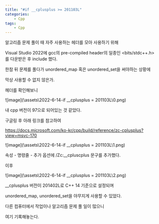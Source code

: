 ```yaml
---
title: "#if __cplusplus >= 201103L"
categories:	
    - Cpp
tags:
    - Cpp
---
```


알고리즘 문제 풀이 때 자주 사용하는 헤더를 모아 사용하기 위해

Visual Studio 2022에 gcc의 pre-compiled header의 일종인 <bits/stdc++.h> 를 다운받은 후 include 했다.

한참 뒤 문제를 풀다가 unordered_map 혹은 unordered_set을 써야하는 상황에

막상 사용할 수 없지 않은가.

헤더를 확인해보니

![image](\assets\2022-6-14-if __cplusplus = 201103L\0.png)

내 cpp 버전이 97으로 되어있는 것 같았다.

구글링 후 아래 링크를 참고하여

<https://docs.microsoft.com/ko-kr/cpp/build/reference/zc-cplusplus?view=msvc-170>

![image](\assets\2022-6-14-if __cplusplus = 201103L\1.png)

속성 - 명령줄 - 추가 옵션에 /Zc:__cpluscplus 문구를 추가했다.

이후

![image](\assets\2022-6-14-if __cplusplus = 201103L\2.png)

__cplusplus 버전이 201402L로 C++ 14 기준으로 설정되며

unordered_map, unordered_set을 야무지게 사용할 수 있었다.

다른 컴퓨터에서 작업이나 알고리즘 문제 풀 일이 많으니

여기 기록해놓는다.


